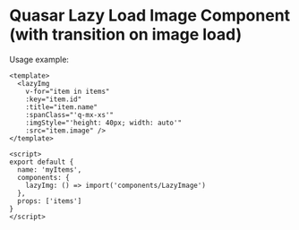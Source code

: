 # Quasar Lazy Load Image Component (with transition on image load)

Usage example:

```
<template>
  <lazyImg
    v-for="item in items"
    :key="item.id"
    :title="item.name"
    :spanClass="'q-mx-xs'"
    :imgStyle="'height: 40px; width: auto'"
    :src="item.image" />
</template>

<script>
export default {
  name: 'myItems',
  components: {
    lazyImg: () => import('components/LazyImage')
  },
  props: ['items']
}
</script>
  ```
  

